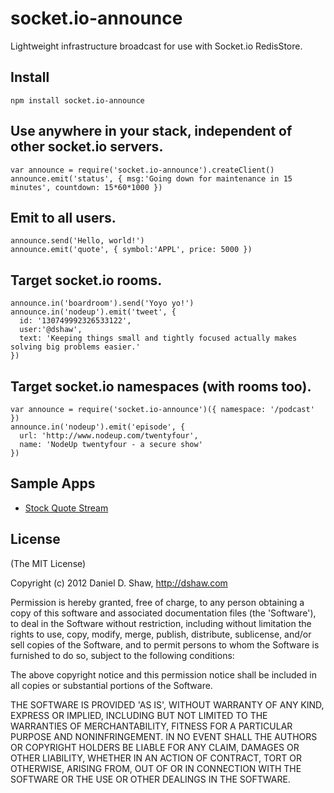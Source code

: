 # socket.io-announce

Lightweight infrastructure broadcast for use with Socket.io RedisStore.

## Install

    npm install socket.io-announce

## Use anywhere in your stack, independent of other socket.io servers.

    var announce = require('socket.io-announce').createClient()
    announce.emit('status', { msg:'Going down for maintenance in 15 minutes', countdown: 15*60*1000 })

## Emit to all users.

    announce.send('Hello, world!')
    announce.emit('quote', { symbol:'APPL', price: 5000 })

## Target socket.io rooms.

    announce.in('boardroom').send('Yoyo yo!')
    announce.in('nodeup').emit('tweet', {
      id: '130749992326533122',
      user:'@dshaw',
      text: 'Keeping things small and tightly focused actually makes solving big problems easier.'
    })

## Target socket.io namespaces (with rooms too).

    var announce = require('socket.io-announce')({ namespace: '/podcast' })
    announce.in('nodeup').emit('episode', {
      url: 'http://www.nodeup.com/twentyfour',
      name: 'NodeUp twentyfour - a secure show'
    })

## Sample Apps

* [Stock Quote Stream](https://github.com/dshaw/socket.io-announce/tree/master/examples/stock-quotes)

## License

(The MIT License)

Copyright (c) 2012 Daniel D. Shaw, http://dshaw.com

Permission is hereby granted, free of charge, to any person obtaining
a copy of this software and associated documentation files (the
'Software'), to deal in the Software without restriction, including
without limitation the rights to use, copy, modify, merge, publish,
distribute, sublicense, and/or sell copies of the Software, and to
permit persons to whom the Software is furnished to do so, subject to
the following conditions:

The above copyright notice and this permission notice shall be
included in all copies or substantial portions of the Software.

THE SOFTWARE IS PROVIDED 'AS IS', WITHOUT WARRANTY OF ANY KIND,
EXPRESS OR IMPLIED, INCLUDING BUT NOT LIMITED TO THE WARRANTIES OF
MERCHANTABILITY, FITNESS FOR A PARTICULAR PURPOSE AND NONINFRINGEMENT.
IN NO EVENT SHALL THE AUTHORS OR COPYRIGHT HOLDERS BE LIABLE FOR ANY
CLAIM, DAMAGES OR OTHER LIABILITY, WHETHER IN AN ACTION OF CONTRACT,
TORT OR OTHERWISE, ARISING FROM, OUT OF OR IN CONNECTION WITH THE
SOFTWARE OR THE USE OR OTHER DEALINGS IN THE SOFTWARE.